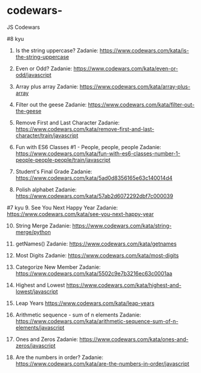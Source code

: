 # codewars-
JS Codewars 

#8 kyu
1. Is the string uppercase?
Zadanie: https://www.codewars.com/kata/is-the-string-uppercase

2. Even or Odd?
Zadanie: https://www.codewars.com/kata/even-or-odd/javascript

3. Array plus array
Zadanie: https://www.codewars.com/kata/array-plus-array

4. Filter out the geese
Zadanie: https://www.codewars.com/kata/filter-out-the-geese

5. Remove First and Last Character
Zadanie: https://www.codewars.com/kata/remove-first-and-last-character/train/javascript

6. Fun with ES6 Classes #1 - People, people, people 
Zadanie: https://www.codewars.com/kata/fun-with-es6-classes-number-1-people-people-people/train/javascript

7. Student's Final Grade
Zadanie: https://www.codewars.com/kata/5ad0d8356165e63c140014d4

8. Polish alphabet
Zadanie: https://www.codewars.com/kata/57ab2d6072292dbf7c000039


#7 kyu
9. See You Next Happy Year
Zadanie: https://www.codewars.com/kata/see-you-next-happy-year

10. String Merge
Zadanie: https://www.codewars.com/kata/string-merge/python

11. getNames()
Zadanie: https://www.codewars.com/kata/getnames

12. Most Digits
Zadanie: https://www.codewars.com/kata/most-digits

13. Categorize New Member
Zadanie: https://www.codewars.com/kata/5502c9e7b3216ec63c0001aa

14. Highest and Lowest
https://www.codewars.com/kata/highest-and-lowest/javascript

15. Leap Years
https://www.codewars.com/kata/leap-years

16. Arithmetic sequence - sum of n elements
Zadanie: https://www.codewars.com/kata/arithmetic-sequence-sum-of-n-elements/javascript

17. Ones and Zeros
Zadanie: https://www.codewars.com/kata/ones-and-zeros/javascript

18. Are the numbers in order?
Zadanie: https://www.codewars.com/kata/are-the-numbers-in-order/javascript

